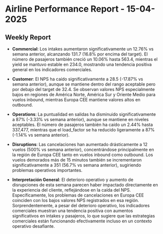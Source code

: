 # Airline Performance Report - 15-04-2025

## Weekly Report

- **Commercial**: Los intakes aumentaron significativamente un 12.76% vs semana anterior, alcanzando 131.7 (16.8% por encima del target). El número de pasajeros también creció un 10.06% hasta 563.4, mientras el yield se mantuvo estable en 234.0, mostrando una tendencia positiva general en los indicadores comerciales.

- **Customer**: El NPS ha caído significativamente a 28.5 (-17.87% vs semana anterior), aunque se mantiene dentro del rango aceptable pero por debajo del target de 32.4. Se observan valores NPS especialmente bajos en regiones de América Norte, América Sur y Oriente Medio para vuelos inbound, mientras Europa CEE mantiene valores altos en outbound.

- **Operations**: La puntualidad en salidas ha disminuido significativamente a 87% (-3.33% vs semana anterior), aunque se mantiene en niveles aceptables. El número de pasajeros también ha caído un 2.44% hasta 337,477, mientras que el load_factor se ha reducido ligeramente a 87% (-1.14% vs semana anterior).

- **Disruptions**: Las cancelaciones han aumentado drásticamente a 12 vuelos (500% vs semana anterior), concentrándose principalmente en la región de Europa CEE tanto en vuelos inbound como outbound. Los vuelos demorados más de 15 minutos también se incrementaron significativamente a 351 (56.7% vs semana anterior), sugiriendo problemas operativos importantes.

- **Interpretación General**: El deterioro operativo y aumento de disrupciones de esta semana parecen haber impactado directamente en la experiencia del cliente, reflejándose en la caída del NPS. Específicamente, los problemas de cancelaciones en Europa CEE coinciden con los bajos valores NPS registrados en esa región. Sorprendentemente, a pesar del deterioro operativo, los indicadores comerciales muestran una tendencia positiva con aumentos significativos en intakes y pasajeros, lo que sugiere que las estrategias comerciales están funcionando efectivamente incluso en un contexto operativo desafiante.

